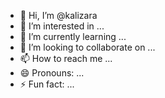 - 👋 Hi, I’m @kalizara
- 👀 I’m interested in ...
- 🌱 I’m currently learning ...
- 💞️ I’m looking to collaborate on ...
- 📫 How to reach me ...
- 😄 Pronouns: ...
- ⚡ Fun fact: ...

<!---
kalizara/kalizara is a ✨ special ✨ repository because its `README.md` (this file) appears on your GitHub profile.
You can click the Preview link to take a look at your changes.
--->
